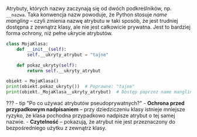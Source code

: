 Atrybuty, których nazwy zaczynają się od dwóch podkreślników, np. `__nazwa`. Taka konwencja nazw powoduje, że Python stosuje *name mangling* – czyli zmienia nazwę atrybutu w taki sposób, że jest trudniej dostępna z zewnątrz klasy, ale nie jest całkowicie prywatna. Jest to bardziej forma ochrony, niż pełne ukrycie atrybutów.

```python
class MojaKlasa:
    def __init__(self):
        self.__ukryty_atrybut = "tajne"

    def pokaz_ukryty(self):
        return self.__ukryty_atrybut

obiekt = MojaKlasa()
print(obiekt.pokaz_ukryty())  # Poprawne: "tajne"
print(obiekt._MojaKlasa__ukryty_atrybut)  # Dostęp poprzez name mangling: "tajne"
```

??? - tip "Po co używać atrybutów pseudoprywatnych?"
    - **Ochrona przed przypadkowym nadpisaniem** – przy dziedziczeniu klasy istnieje mniejsze ryzyko, że klasa pochodna przypadkowo nadpisze atrybut o tej samej nazwie.
    - **Czytelność** – pokazują, że atrybut nie jest przeznaczony do bezpośredniego użytku z zewnątrz klasy.
